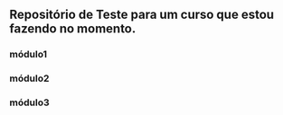## Repositório de Teste para um curso que estou fazendo no momento.


### módulo1
### módulo2
### módulo3
